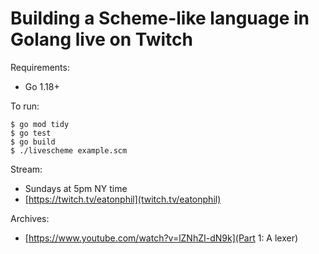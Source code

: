 # Building a Scheme-like language in Golang live on Twitch

Requirements:
* Go 1.18+

To run:

```shell
$ go mod tidy
$ go test
$ go build
$ ./livescheme example.scm
```

Stream:
* Sundays at 5pm NY time
* [https://twitch.tv/eatonphil](twitch.tv/eatonphil)

Archives:
* [https://www.youtube.com/watch?v=lZNhZI-dN9k](Part 1: A lexer)
